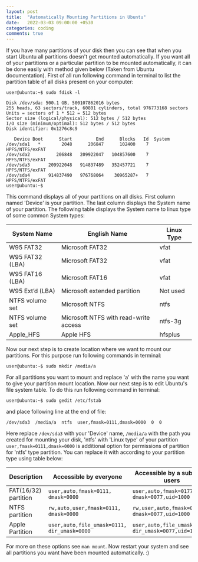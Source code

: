 ```yaml
---
layout: post
title:  "Automatically Mounting Partitions in Ubuntu"
date:   2022-03-03 09:00:00 +0530
categories: coding
comments: true
---
```


If you have many partitions of your disk then you can see that when you start Ubuntu all partitions doesn't get mounted automatically. If you want all of your partitions or a particular partition to be mounted automatically, it can be done easily with method given below (Taken from Ubuntu documentation).
First of all run following command in terminal to list the partition table of all disks present on your computer:

```
user@ubuntu:~$ sudo fdisk -l

Disk /dev/sda: 500.1 GB, 500107862016 bytes
255 heads, 63 sectors/track, 60801 cylinders, total 976773168 sectors
Units = sectors of 1 * 512 = 512 bytes
Sector size (logical/physical): 512 bytes / 512 bytes
I/O size (minimum/optimal): 512 bytes / 512 bytes
Disk identifier: 0x1276c8c9

   Device Boot      Start         End      Blocks   Id  System
/dev/sda1   *        2048      206847      102400    7  HPFS/NTFS/exFAT
/dev/sda2          206848   209922047   104857600    7  HPFS/NTFS/exFAT
/dev/sda3       209922048   914837489   352457721    7  HPFS/NTFS/exFAT
/dev/sda4       914837490   976768064    30965287+   7  HPFS/NTFS/exFAT
user@ubuntu:~$
```

This command displays all of your partitions on all disks. First column named 'Device' is your partition. The last column displays the System name of your partition. The following table displays the System name to linux type of some common System types:

| System Name     | English Name                          | Linux Type |
|-----------------|---------------------------------------|------------|
| W95 FAT32       | Microsoft FAT32                       | vfat       |
| W95 FAT32 (LBA) | Microsoft FAT32                       | vfat       |
| W95 FAT16 (LBA) | Microsoft FAT16                       | vfat       |
| W95 Ext’d (LBA) | Microsoft extended partition          | Not used   |
| NTFS volume set | Microsoft NTFS                        | ntfs       |
| NTFS volume set | Microsoft NTFS with read-write access | ntfs-3g    |
| Apple_HFS       | Apple HFS                             | hfsplus    |

Now our next step is to create location where we want to mount our partitions. For this purpose run following commands in terminal:

```
user@ubuntu:~$ sudo mkdir /media/a 
```

For all partitions you want to mount and replace 'a' with the name you want to give your partition mount location.
Now our next step is to edit Ubuntu's file system table. To do this run following command in terminal:

```
user@ubuntu:~$ sudo gedit /etc/fstab 
```

and place following line at the end of file:

```
/dev/sda3  /media/a  ntfs  user,fmask=0111,dmask=0000  0  0
```

Here replace `/dev/sda3` with your 'Device' name, `/media/a` with the path you created for mounting your disk, 'ntfs' with 'Linux type' of your partition `user,fmask=0111,dmask=0000` is additional option for permissions of partition for 'ntfs' type partition. You can replace it with according to your partition type using table below:

| Description          | Accessible by everyone                           | Accessible by a subset of users                           |
|----------------------|--------------------------------------------------|-----------------------------------------------------------|
| FAT(16/32) partition | `user,auto,fmask=0111,`<br>`dmask=0000`          | `user,auto,fmask=0177,`<br>`dmask=0077,uid=1000`          |
| NTFS partition       | `rw,auto,user,fmask=0111,`<br>`dmask=0000`       | `rw,user,auto,fmask=0177,`<br>`dmask=0077,uid=1000`       |
| Apple Partition      | `user,auto,file_umask=0111,`<br>`dir_umask=0000` | `user,auto,file_umask=0177,`<br>`dir_umask=0077,uid=1000` |

For more on these options see `man mount`.
Now restart your system and see all partitions you want have been mounted automatically. :)
